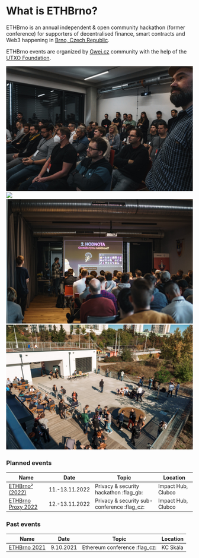 # What is ETHBrno?

ETHBrno is an annual independent & open community hackathon (former conference) for supporters of decentralised finance, smart contracts and Web3 happening in [Brno, Czech Republic](why-brno.md).

ETHBrno events are organized by [Gwei.cz](https://gwei.cz) community with the help of the [UTXO Foundation](https://utxo.foundation).

![](.gitbook/assets/ethbrno21-1.jpg) ![](<.gitbook/assets/DSC02139 (1).jpeg>) ![](.gitbook/assets/ethbrno21-3.jpg) ![](.gitbook/assets/ethbrno21-4.jpg)

### Planned events

| Name                                       | Date           | Topic                                        | Location           |
| ------------------------------------------ | -------------- | -------------------------------------------- | ------------------ |
| [ETHBrno² (2022)](events/2022/)            | 11.-13.11.2022 | Privacy & security hackathon :flag\_gb:      | Impact Hub, Clubco |
| [ETHBrno Proxy 2022](events/proxy-2022.md) | 12.-13.11.2022 | Privacy & security sub-conference :flag\_cz: | Impact Hub, Clubco |

### Past events

| Name                         | Date      | Topic                          | Location |
| ---------------------------- | --------- | ------------------------------ | -------- |
| [ETHBrno 2021](events/2021/) | 9.10.2021 | Ethereum conference :flag\_cz: | KC Skála |

